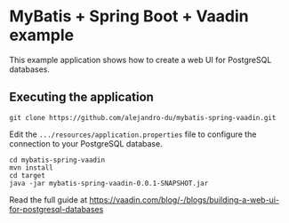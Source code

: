 # MyBatis + Spring Boot + Vaadin example

This example application shows how to create a web UI for PostgreSQL databases.

## Executing the application

````
git clone https://github.com/alejandro-du/mybatis-spring-vaadin.git
````

Edit the `.../resources/application.properties` file to configure the connection to your PostgreSQL database.

````
cd mybatis-spring-vaadin
mvn install
cd target
java -jar mybatis-spring-vaadin-0.0.1-SNAPSHOT.jar
````

Read the full guide at https://vaadin.com/blog/-/blogs/building-a-web-ui-for-postgresql-databases
